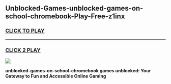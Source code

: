 
## Unblocked-Games-unblocked-games-on-school-chromebook-Play-Free-z1inx
<h3>
<a href="https://premium76.site?title=unblocked-games-on-school-chromebook&ref=09A">CLICK TO PLAY</a></h3>
<hr>

<h3>
<a href="https://premium76.site?title=unblocked-games-on-school-chromebook&ref=09A">CLICK 2 PLAY</a>
  
</h3>

<a href="https://premium76.site?title=unblocked-games-on-school-chromebook&ref=09A"><img src="https://clearcache.store/games.png"></a>


**unblocked-games-on-school-chromebook games unblocked: Your Gateway to Fun and Accessible Online Gaming**
